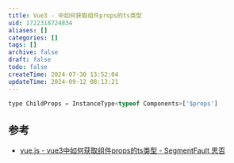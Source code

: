 ```yaml
---
title: Vue3 - 中如何获取组件props的ts类型
uid: 1722318724834
aliases: []
categories: []
tags: []
archive: false
draft: false
todo: false
createTime: 2024-07-30 13:52:04
updateTime: 2024-09-12 08:13:21
---
```


```javascript
type ChildProps = InstanceType<typeof Components>['$props']
```

## 参考

- [vue.js - vue3中如何获取组件props的ts类型 - SegmentFault 思否](https://segmentfault.com/q/1010000041918619)
